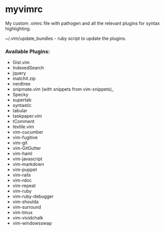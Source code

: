myvimrc
=======

My custom .vimrc file with pathogen and all the relevant plugins for syntax highlighting.

~/.vim/update_bundles - ruby script to update the plugins.

### Available Plugins:

*  Gist.vim
*  IndexedSearch
*  jquery
*  matchit.zip
*  nerdtree
*  snipmate.vim (with snippets from vim-snippets)_
*  Specky
*  supertab
*  syntastic
*  tabular
*  taskpaper.vim
*  tComment
*  textile.vim
*  vim-cucumber
*  vim-fugitive
*  vim-git
*  vim-GitGutter
*  vim-haml
*  vim-javascript
*  vim-markdown
*  vim-puppet
*  vim-rails
*  vim-rdoc
*  vim-repeat
*  vim-ruby
*  vim-ruby-debugger
*  vim-shoulda
*  vim-surround
*  vim-tmux
*  vim-vividchalk
*  vim-windowsswap
